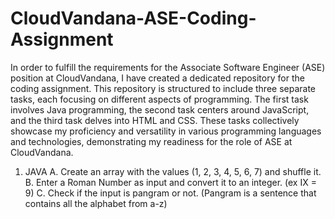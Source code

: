 # CloudVandana-ASE-Coding-Assignment
In order to fulfill the requirements for the Associate Software Engineer (ASE) position at CloudVandana, I have created a dedicated repository for the coding assignment. This repository is structured to include three separate tasks, each focusing on different aspects of programming. The first task involves Java programming, the second task centers around JavaScript, and the third task delves into HTML and CSS. These tasks collectively showcase my proficiency and versatility in various programming languages and technologies, demonstrating my readiness for the role of ASE at CloudVandana.
1. JAVA
A. Create an array with the values (1, 2, 3, 4, 5, 6, 7) and shuffle it.
B. Enter a Roman Number as input and convert it to an integer. (ex IX = 9)
C. Check if the input is pangram or not. (Pangram is a sentence that contains all the alphabet  from a-z)
